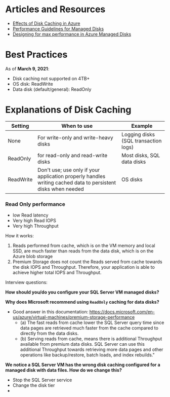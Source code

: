 # Articles and Resources

- [Effects of Disk Caching in Azure](https://docs.microsoft.com/en-us/learn/modules/caching-and-performance-azure-storage-and-disks/2-effect-of-caching-on-disk-performance-in-azure)
- [Performance Guidelines for Managed Disks](https://docs.microsoft.com/en-us/azure/azure-sql/virtual-machines/windows/performance-guidelines-best-practices)
- [Designing for max performance in Azure Managed Disks](https://docs.microsoft.com/en-us/azure/virtual-machines/premium-storage-performance)

# Best Practices 

As of **March 9, 2021**: 
- Disk caching not supported on 4TB+
- OS disk: ReadWrite
- Data disk (default/general): ReadOnly

# Explanations of Disk Caching

| Setting  	| When to use   	| Example  	|
|---	|---	|---	|
| None  	| For write-only and write-heavy disks  	| Logging disks (SQL transaction logs) 	|
| ReadOnly  	| for read-only and read-write disks  	| Most disks, SQL data disks  	|
| ReadWrite  	| Don't use; use only if your application properly handles writing cached data to persistent disks when needed 	| OS disks  	|

### Read Only performance 

- low Read latency
- Very high Read IOPS
- Very high Throughput 

How it works: 
1. Reads performed from cache, which is on the VM memory and local SSD, are much faster than reads from the data disk, which is on the Azure blob storage
2. Premium Storage does not count the Reads served from cache towards the disk IOPS and Throughput. Therefore, your application is able to achieve higher total IOPS and Throughput.

Interview questions: 

**How should you/do you configure your SQL Server VM managed disks?**

**Why does Microsoft recommend using `ReadOnly` caching for data disks?**
- Good answer in this documentation: https://docs.microsoft.com/en-us/azure/virtual-machines/premium-storage-performance
     - (a) The fast reads from cache lower the SQL Server query time since data pages are retrieved much faster from the cache compared to directly from the data disks.
     - (b) Serving reads from cache, means there is additional Throughput available from premium data disks. SQL Server can use this additional Throughput towards retrieving more data pages and other operations like backup/restore, batch loads, and index rebuilds."

**We notice a SQL Server VM has the wrong disk caching configured for a managed disk with data files. How do we change this?**
- Stop the SQL Server service
- Change the disk tier
- 
